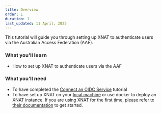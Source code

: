 ```yaml
---
title: Overview
order: 1
duration: 1
last_updated: 11 April, 2025
---
```


This tutorial will guide you through setting up XNAT to authenticate users via the Australian Access Federation (AAF).

### What you'll learn

- How to set up XNAT to authenticate users via the AAF

### What you'll need

- To have completed the [Connect an OIDC Service](/connect-an-oidc-service/01-overview) tutorial
- To have set up XNAT on your [local machine](https://www.xnat.org/download/) or use docker to deploy an [XNAT instance](https://github.com/NrgXnat/xnat-docker-compose). If you are using XNAT for the first time, [please refer to their documentation](https://wiki.xnat.org/documentation/xnat-administration/getting-started-with-xnat) to get started.
